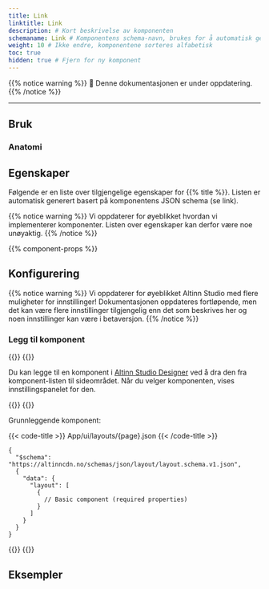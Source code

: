 ```yaml
---
title: Link
linktitle: Link
description: # Kort beskrivelse av komponenten
schemaname: Link # Komponentens schema-navn, brukes for å automatisk generere liste med egenskaper fra komponentens JSON schema (erstatt med riktig navn i henhold til schema)
weight: 10 # Ikke endre, komponentene sorteres alfabetisk
toc: true
hidden: true # Fjern for ny komponent
---
```


<!-- HVORDAN BRUKE DENNE MALEN
- Les kommentarer under hver seksjon for veiledning.
- Slett kommentarer og deler av innholdet som ikke er relevant.
- Gi norsk navn til title og linktitle i frontmatter
- Når dokumentasjonen er klar til å publiseres, fjern "hidden: true" fra frontmatter
- Hvis dokumentasjonen er fullstendig, fjern advarsel om at den er under oppdatering.

FELLES EGENSKAPER
Dokumentasjon for egenskaper som er felles for flere komponenter oppdateres i egne filer og legges til via shortcode.
Legg til dokumentasjon: Bruk shortcode `property-docs` med hakeparenteser (`< >`) og argument `prop="{propName}"`. `propName` må samsvare med filnavn (som bør samsvare med JSON-skjema-navn).
Oppdatere/opprette dokumentasjon:
- Filer, maler og instruksjoner ligger under components/_common-props-content
- Bilder legges i /assets/images/component-settings og legges til via egen shortcode (`image.html`)

EKSEMPLER
- Se Image, Checkboxes, RadioButtons og Dropdown. for eksempler.

-->

{{% notice warning %}}
🚧 Denne dokumentasjonen er under oppdatering.
{{% /notice %}}

---

## Bruk

<!-- Kort beskrivelse av komponenten og hvordan den brukes. -->

### Anatomi

<!-- 

Nummerert skjermbilde av komponenten
1. Ta et skjermbilde av basis-versjonen av komponenten.
2. Bruk PowerPoint-filen (components/numbered-callouts-anatomy.pptx) for å legge til nummerering på skjermbildet 
3. Grupper skjermbilde og nummerering, lagre som bilde og legg det til i dokumentasjonen.
4. Legg til nummerert liste med beskrivelser, bruk anatomy-list shortcode (se eksempel for format).

Eksempel:

![Eksempel bilde og alt tekst anatomi](../image/image-and-alt-text-en.png)

{{% anatomy-list %}}
1. **Bilde**: Foto, skjermbilde, illustrasjon, eller grafikk.
2. **Alternativ tekst**: Brukes av skjermlesere og vises dersom bildet ikke er tilgjengelig.
{{% /anatomy-list %}} 

-->

<!-- 
Legg til seksjoner dersom de er relevante:

### Oppførsel

(Hvordan komponenten oppfører seg i ulike sammenhenger, f.eks. på mobil vs. desktop)

### Stil

(Visuell styling, e.g. plassering, padding, "dos and don'ts")

### Beste praksis

(Bransjestandarder, "dos and don'ts")

### Veiledning for innhold

(E.g. regler for tegnsetting, standard etiketter, etc.)

### Tilgjengelighet

(Komponent-spesifikk beste praksis for tilgjengelighet.)

### Mobil

(Hvordan implementere komponent i mobile miljøer.)

### Relatert

(Liste over relaterte komponenter, inkluder lenker.)

-->

## Egenskaper

Følgende er en liste over tilgjengelige egenskaper for {{% title %}}. Listen er automatisk generert basert på komponentens JSON schema (se link).

{{% notice warning %}}
Vi oppdaterer for øyeblikket hvordan vi implementerer komponenter. Listen over egenskaper kan derfor være noe unøyaktig.
{{% /notice %}}

<!-- Shortkoden `component-props` genererer automatisk en liste over komponentegenskaper fra komponentens JSON schema.
Komponentnavnet kan gis eksplisitt som argument (f.eks. `component-props "Grid"`).
Hvis ingen argument gis, henter shortkoden komponentnavnet fra 'schemaname' i frontmatter.
Hvis komponenten ikke har JSON schema, kommenter ut tekst og shortcode i denne delen og lag evt. tabell manuelt med de viktigste egenskapene (kolonner: Egenskap, Type, Beskrivelse).
 -->

{{% component-props %}}

## Konfigurering

{{% notice warning %}}
Vi oppdaterer for øyeblikket Altinn Studio med flere muligheter for innstillinger!
 Dokumentasjonen oppdateres fortløpende, men det kan være flere innstillinger tilgjengelig enn det som beskrives her og noen innstillinger kan være i betaversjon.
{{% /notice %}}

### Legg til komponent

{{<content-version-selector classes="border-box">}}
{{<content-version-container version-label="Altinn Studio Designer">}}

Du kan legge til en komponent i [Altinn Studio Designer](/nb/app/getting-started/ui-editor/) ved å dra den fra komponent-listen til sideområdet.
Når du velger komponenten, vises innstillingspanelet for den.

{{</content-version-container>}}
{{<content-version-container version-label="Kode">}}

Grunnleggende komponent:

{{< code-title >}}
App/ui/layouts/{page}.json
{{< /code-title >}}

```json{hl_lines="6-"}
{
  "$schema": "https://altinncdn.no/schemas/json/layout/layout.schema.v1.json",
  {
    "data": {
      "layout": [
        {
          // Basic component (required properties)
        }
      ]
    }
  }
}
```

{{</content-version-container>}}
{{</content-version-selector>}}

<!-- 
Legg til seksjoner som beskriver konfigurasjonen av egenskaper som er spesifikke for komponenten.
- Bruk nedenstående shortcode for Designer/Kode-faner for å vise innstillingene.
- Inkluder skjermbilder og eksempler der det er hensiktsmessig.
- Hvis innstillingene ikke er tilgjengelige i Altinn Studio, bruk kun fanen for kode og legg til følgende shortcode rett under overskriften til avsnittet:
    {{% notice info %}}
    Innstillingene for denne egenskapen er foreløpig ikke tilgjengelig i Altinn Studio og må konfigureres manuelt.
    {{% /notice %}}
- Legg til filsti eller annen informasjon inni code-title (vises øverst i kodeblokken).
- Marker gjerne relevante deler av koden vha hl_lines.
- Legg til dokumentasjon for felles egenskaper ved å bruke shortcode `property-docs` med hakeparenteser (`< >`) og argument `prop="{propName}"`. `propName` må samsvare med filnavn (som bør samsvare med JSON-skjema-navn).

Shortcode for faner:

{{<content-version-selector classes="border-box">}}
{{<content-version-container version-label="Altinn Studio Designer">}}

{{</content-version-container>}}

{{<content-version-container version-label="Kode">}}

{{< code-title >}}
App/ui/layouts/{page}.json
{{< /code-title >}}

```json{hl_lines=""}
{
  // component properties
}
```

{{</content-version-container>}}
{{</content-version-selector>}}

-->

## Eksempler

<!-- Ett eller flere eksempler på konfigurasjon (hvis relevant) -->